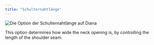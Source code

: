 ```yaml
---
title: "Schulternahtlänge"
---
```


![Die Option der Schulternahtlänge auf Diana](./shoulderseamlength.svg)

This option determines how wide the neck opening is, by controlling the length of the shoulder seam.




